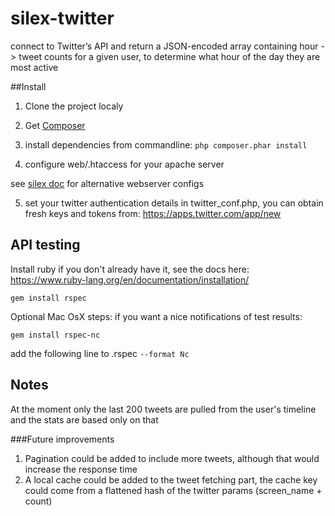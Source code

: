 # silex-twitter
connect to Twitter’s API and return a JSON-encoded array containing hour -> tweet counts for a given user, to determine what hour of the day they are most active

##Install

1. Clone the project localy

2. Get [Composer](https://getcomposer.org/)

3. install dependencies from commandline:
`php composer.phar install`

4. configure web/.htaccess for your apache server

see [silex doc](http://silex.sensiolabs.org/doc/master/web_servers.html) for alternative webserver configs

5. set your twitter authentication details in twitter_conf.php, 
you can obtain fresh keys and tokens from: https://apps.twitter.com/app/new


## API testing
Install ruby if you don't already have it, see the docs here:
https://www.ruby-lang.org/en/documentation/installation/

`gem install rspec`

Optional Mac OsX steps:
if you want a nice notifications of test results:

`gem install rspec-nc`

add the following line to .rspec
`--format Nc`


## Notes
At the moment only the last 200 tweets are pulled from the user's timeline
and the stats are based only on that

###Future improvements
1. Pagination could be added to include more tweets, although that would increase the response time
2. A local cache could be added to the tweet fetching part, the cache key could come from a flattened hash of the twitter params (screen_name + count)